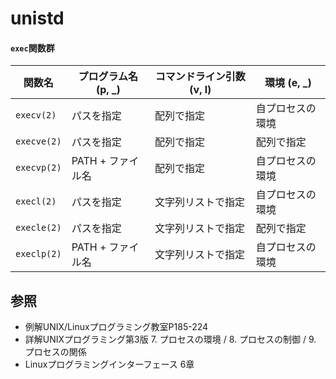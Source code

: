 # unistd
#### `exec`関数群
| 関数名      | プログラム名 (p, _) | コマンドライン引数 (v, l) | 環境 (e, _)      |
| -           | -                   | -                         | -                |
| `execv(2)`  | パスを指定          | 配列で指定                | 自プロセスの環境 |
| `execve(2)` | パスを指定          | 配列で指定                | 配列で指定       |
| `execvp(2)` | PATH + ファイル名   | 配列で指定                | 自プロセスの環境 |
| `execl(2)`  | パスを指定          | 文字列リストで指定        | 自プロセスの環境 |
| `execle(2)` | パスを指定          | 文字列リストで指定        | 配列で指定       |
| `execlp(2)` | PATH + ファイル名   | 文字列リストで指定        | 自プロセスの環境 |

## 参照
- 例解UNIX/Linuxプログラミング教室P185-224
- 詳解UNIXプログラミング第3版 7. プロセスの環境 / 8. プロセスの制御 / 9. プロセスの関係
- Linuxプログラミングインターフェース 6章
